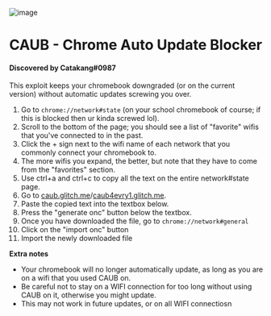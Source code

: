 ![image](https://user-images.githubusercontent.com/58097612/212685932-ef9c802e-6040-42a3-be6e-10997162b7cd.png)
# CAUB - Chrome Auto Update Blocker
#### Discovered by Catakang#0987
This exploit keeps your chromebook downgraded (or on the current version) without automatic updates screwing you over.

1. Go to `chrome://network#state` (on your school chromebook of course; if this is blocked then ur kinda screwed lol).
2. Scroll to the bottom of the page; you should see a list of "favorite" wifis that you've connected to in the past.
3. Click the + sign next to the wifi name of each network that you commonly connect your chromebook to.
4. The more wifis you expand, the better, but note that they have to come from the "favorites" section.
5. Use ctrl+a and ctrl+c to copy all the text on the entire network#state page.
6. Go to [caub.glitch.me](https://caub.glitch.me/)/[caub4evry1.glitch.me](https://caub4evry1.glitch.me/).
7. Paste the copied text into the textbox below.
8. Press the "generate onc" button below the textbox.
9. Once you have downloaded the file, go to `chrome://network#general`
10. Click on the "import onc" button
11. Import the newly downloaded file

**Extra notes**
- Your chromebook will no longer automatically update, as long as you are on a wifi that you used CAUB on.
- Be careful not to stay on a WIFI connection for too long without using CAUB on it, otherwise you might update.
- This may not work in future updates, or on all WIFI connectiosn
